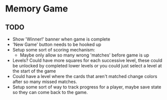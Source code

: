 # Memory Game

## TODO

- Show 'Winner!' banner when game is complete
- 'New Game' button needs to be hooked up
- Setup some sort of scoring mechanism:
  - Maybe only allow so many wrong 'matches' before game is up
- Levels? Could have more squares for each successive level, these could be unlocked by completed lower levels or you could just select a level at the start of the game
- Could have a level where the cards that aren't matched change colors after so many missed matches.
- Setup some sort of way to track progress for a player, maybe save state so they can come back to the game.